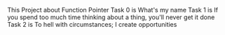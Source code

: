 This Project about Function Pointer
Task 0 is What's my name
Task 1 is  If you spend too much time thinking about a thing, you'll never get it done
Task 2 is To hell with circumstances; I create opportunities


